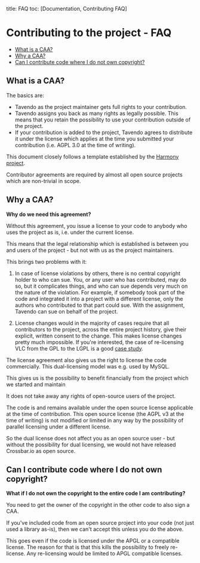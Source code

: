 title: FAQ
toc: [Documentation, Contributing FAQ]

# Contributing to the project - FAQ

* [What is a CAA?](#what-is-a-caa?)
* [Why a CAA?](#why-a-caa?)
* [Can I contribute code where I do not own copyright?](#can-i-contribute-code-where-i-do-not-own-copyright?)

## What is a CAA?

The basics are:

* Tavendo as the project maintainer gets full rights to your contribution.
* Tavendo assigns you back as many rights as legally possible. This means that you retain the possibility to use your contribution outside of the project.
* If your contribution is added to the project, Tavendo agrees to distribute it under the license which applies at the time you submitted your contribution (i.e. AGPL 3.0 at the time of writing).

This document closely follows a template established by the [Harmony project](http://harmonyagreements.org/).

Contributor agreements are required by almost all open source projects which are non-trivial in scope.

## Why a CAA?

**Why do we need this agreement?**

Without this agreement, you issue a license to your code to anybody who uses the project as is, i.e. under the current license.

This means that the legal relationship which is established is between you and users of the project - but not with us as the project maintainers.

This brings two problems with it:

1. In case of license violations by others, there is no central copyright holder to who can sue. You, or any user who has contributed, may do so, but it complicates things, and who can sue depends very much on the nature of the violation. For example, if somebody took part of the code and integrated it into a project with a different license, only the authors who contributed to that part could sue.
With the assignment, Tavendo can sue on behalf of the project.

2. License changes would in the majority of cases require that all contributors to the project, across the entire project history, give their explicit, written consent to the change.
This makes license changes pretty much impossible. If you're interested, the case of re-licensing VLC from the GPL to the LGPL is a good [case study](http://lwn.net/Articles/525718/).

The license agreement also gives us the right to license the code commercially. This dual-licensing model was e.g. used by MySQL.

This gives us is the possibility to benefit financially from the project which we started and maintain

It does not take away any rights of open-source users of the project.

The code is and remains available under the open source license applicable at the time of contribution. This open source license (the AGPL v3 at the time of writing) is not modified or limited in any way by the possibility of parallel licensing under a different license.

So the dual license does not affect you as an open source user - but without the possibility for dual licensing, we would not have released Crossbar.io as open source.

## Can I contribute code where I do not own copyright?

**What if I do not own the copyright to the entire code I am contributing?**

You need to get the owner of the copyright in the other code to also sign a CAA.

If you've included code from an open source project into your code (not just used a library as-is), then we can't accept this unless you do the above.

This goes even if the code is licensed under the APGL or a compatible license. The reason for that is that this kills the possibility to freely re-license. Any re-licensing would be limited to APGL compatible licenses.
